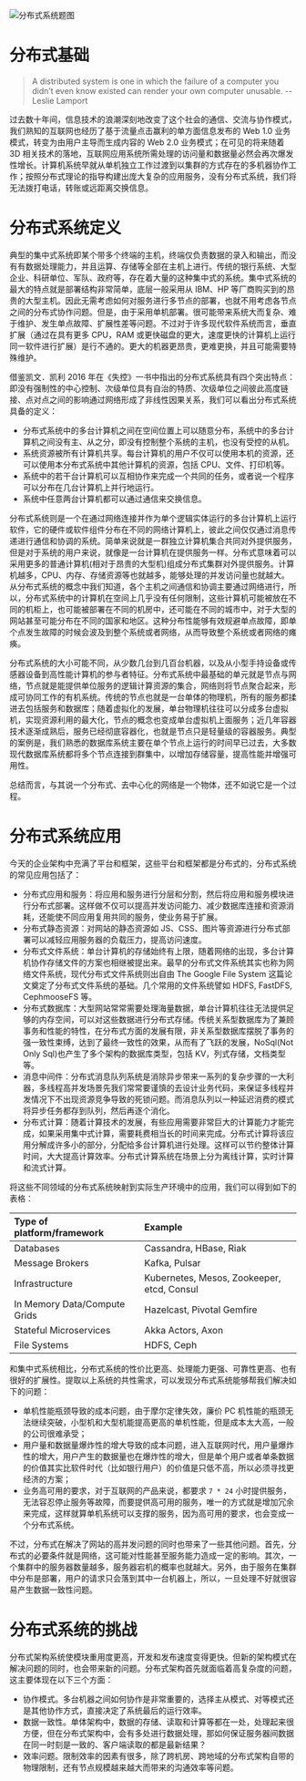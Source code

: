 ![分布式系统题图](https://i.postimg.cc/2SVpd63d/image.png)

# 分布式基础

> A distributed system is one in which the failure of a computer you didn’t even know existed can render your own computer unusable.
> -- Leslie Lamport

过去数十年间，信息技术的浪潮深刻地改变了这个社会的通信、交流与协作模式，我们熟知的互联网也经历了基于流量点击赢利的单方面信息发布的 Web 1.0 业务模式，转变为由用户主导而生成内容的 Web 2.0 业务模式；在可见的将来随着 3D 相关技术的落地，互联网应用系统所需处理的访问量和数据量必然会再次爆发性增长。计算机系统早就从单机独立工作过渡到以集群的方式存在的多机器协作工作；按照分布式理论的指导构建出庞大复杂的应用服务，没有分布式系统，我们将无法拨打电话，转账或远距离交换信息。

# 分布式系统定义

典型的集中式系统即某个带多个终端的主机，终端仅负责数据的录入和输出，而没有有数据处理能力，并且运算、存储等全部在主机上进行。传统的银行系统、大型企业、科研单位、军队、政府等，存在着大量的这种集中式的系统。集中式系统的最大的特点就是部署结构非常简单，底层一般采用从 IBM、HP 等厂商购买到的昂贵的大型主机。因此无需考虑如何对服务进行多节点的部署，也就不用考虑各节点之间的分布式协作问题。但是，由于采用单机部署。很可能带来系统大而复杂、难于维护、发生单点故障、扩展性差等问题。不过对于许多现代软件系统而言，垂直扩展（通过在具有更多 CPU，RAM 或更快磁盘的更大，速度更快的计算机上运行同一软件进行扩展）是行不通的。更大的机器更昂贵，更难更换，并且可能需要特殊维护。

借鉴凯文．凯利 2016 年在《失控》一书中指出的分布式系统具有四个突出特点：即没有强制性的中心控制、次级单位具有自治的特质、次级单位之间彼此高度链接、点对点之间的影响通过网络形成了非线性因果关系，我们可以看出分布式系统具备的定义：

- 分布式系统中的多台计算机之间在空间位置上可以随意分布，系统中的多台计算机之间没有主、从之分，即没有控制整个系统的主机，也没有受控的从机。
- 系统资源被所有计算机共享。每台计算机的用户不仅可以使用本机的资源，还可以使用本分布式系统中其他计算机的资源，包括 CPU、文件、打印机等。
- 系统中的若干台计算机可以互相协作来完成一个共同的任务，或者说一个程序可以分布在几台计算机上并行地运行。
- 系统中任意两台计算机都可以通过通信来交换信息。

分布式系统则是一个在通过网络连接并作为单个逻辑实体运行的多台计算机上运行软件，它的硬件或软件组件分布在不同的网络计算机上，彼此之间仅仅通过消息传递进行通信和协调的系统。简单来说就是一群独立计算机集合共同对外提供服务，但是对于系统的用户来说，就像是一台计算机在提供服务一样。分布式意味着可以采用更多的普通计算机(相对于昂贵的大型机)组成分布式集群对外提供服务。计算机越多，CPU、内存、存储资源等也就越多，能够处理的并发访问量也就越大。从分布式系统的概念中我们知道，各个主机之间通信和协调主要通过网络进行，所以，分布式系统中的计算机在空间上几乎没有任何限制，这些计算机可能被放在不同的机柜上，也可能被部署在不同的机房中，还可能在不同的城市中，对于大型的网站甚至可能分布在不同的国家和地区。这种分布性能够有效规避单点故障，即单个点发生故障的时候会波及到整个系统或者网络，从而导致整个系统或者网络的瘫痪。

分布式系统的大小可能不同，从少数几台到几百台机器，以及从小型手持设备或传感器设备到高性能计算机的参与者特征。分布式系统中最基础的单元就是节点与网络，节点就是能提供单位服务的逻辑计算资源的集合，网络则将节点聚合起来，形成可协同工作的有机系统。传统的节点也就是一台单体的物理机，所有的服务都揉进去包括服务和数据库；随着虚拟化的发展，单台物理机往往可以分成多台虚拟机，实现资源利用的最大化，节点的概念也变成单台虚拟机上面服务；近几年容器技术逐渐成熟后，服务已经彻底容器化，也就是节点只是轻量级的容器服务。典型的案例是，我们熟悉的数据库系统主要在单个节点上运行的时间早已过去，大多数现代数据库系统都将多个节点连接到群集中，以增加存储容量，提高性能并增强可用性。

总结而言，与其说一个分布式、去中心化的网络是一个物体，还不如说它是一个过程。

# 分布式系统应用

今天的企业架构中充满了平台和框架，这些平台和框架都是分布式的，分布式系统的常见应用包括了：

- 分布式应用和服务：将应用和服务进行分层和分割，然后将应用和服务模块进行分布式部署。这样做不仅可以提高并发访问能力、减少数据库连接和资源消耗，还能使不同应用复用共同的服务，使业务易于扩展。
- 分布式静态资源：对网站的静态资源如 JS、CSS、图片等资源进行分布式部署可以减轻应用服务器的负载压力，提高访问速度。
- 分布式文件系统：单台计算机的存储始终有上限，随着网络的出现，多台计算机协作存储文件的方案也相继被提出来。最早的分布式文件系统其实也称为网络文件系统，现代分布式文件系统则出自由 The Google File System 这篇论文奠定了分布式文件系统的基础。几个常用的文件系统譬如 HDFS, FastDFS, CephmooseFS 等。
- 分布式数据库：大型网站常常需要处理海量数据，单台计算机往往无法提供足够的内存空间，可以对这些数据进行分布式存储。传统关系型数据库为了兼顾事务和性能的特性，在分布式方面的发展有限，非关系型数据库摆脱了事务的强一致性束缚，达到了最终一致性的效果，从而有了飞跃的发展，NoSql(Not Only Sql)也产生了多个架构的数据库类型，包括 KV，列式存储，文档类型等。
- 消息中间件：分布式消息队列系统是消除异步带来一系列的复杂步骤的一大利器，多线程高并发场景先我们常常要谨慎的去设计业务代码，来保证多线程并发情况下不出现资源竞争导致的死锁问题。而消息队列以一种延迟消费的模式将异步任务都存到队列，然后再逐个消化。
- 分布式计算：随着计算技术的发展，有些应用需要非常巨大的计算能力才能完成，如果采用集中式计算，需要耗费相当长的时间来完成。分布式计算将该应用分解成许多小的部分，分配给多台计算机进行处理。这样可以节约整体计算时间，大大提高计算效率。分布式计算系统在场景上分为离线计算，实时计算和流式计算。

将这些不同领域的分布式系统映射到实际生产环境中的应用，我们可以得到如下的表格：

| Type of platform/framework   | Example                                    |
| :--------------------------- | :----------------------------------------- |
| Databases                    | Cassandra, HBase, Riak                     |
| Message Brokers              | Kafka, Pulsar                              |
| Infrastructure               | Kubernetes, Mesos, Zookeeper, etcd, Consul |
| In Memory Data/Compute Grids | Hazelcast, Pivotal Gemfire                 |
| Stateful Microservices       | Akka Actors, Axon                          |
| File Systems                 | HDFS, Ceph                                 |

和集中式系统相比，分布式系统的性价比更高、处理能力更强、可靠性更高、也有很好的扩展性。提取以上系统的共性需求，可以发现分布式系统能够帮我们解决如下的问题：

- 单机性能瓶颈导致的成本问题，由于摩尔定律失效，廉价 PC 机性能的瓶颈无法继续突破，小型机和大型机能提高更高的单机性能，但是成本太大高，一般的公司很难承受；
- 用户量和数据量爆炸性的增大导致的成本问题，进入互联网时代，用户量爆炸性的增大，用户产生的数据量也在爆炸性的增大，但是单个用户或者单条数据的价值其实比软件时代（比如银行用户）的价值是只低不高，所以必须寻找更经济的方案；
- 业务高可用的要求，对于互联网的产品来说，都要求 `7 * 24` 小时提供服务，无法容忍停止服务等故障，而要提供高可用的服务，唯一的方式就是增加冗余来完成，这样就算单机系统可以支撑的服务，因为高可用的要求，也会变成一个分布式系统。

不过，分布式在解决了网站的高并发问题的同时也带来了一些其他问题。首先，分布式的必要条件就是网络，这可能对性能甚至服务能力造成一定的影响。其次，一个集群中的服务器数量越多，服务器宕机的概率也就越大。另外，由于服务在集群中分布是部署，用户的请求只会落到其中一台机器上，所以，一旦处理不好就很容易产生数据一致性问题。

# 分布式系统的挑战

分布式架构系统使模块重用度更高，开发和发布速度变得更快。但新的架构模式在解决问题的同时，也会带来新的问题。分布式架构首先就面临着高复杂度的问题，这主要体现在以下三个方面：

- 协作模式。多台机器之间如何协作是非常重要的，选择主从模式、对等模式还是其他协作方式，直接决定了系统最后的运行效率。
- 数据一致性。单体架构中，数据的存储、读取和计算等都在一处，处理起来很方便，但在分布式架构中，会有多处进行数据处理，那如何保证服务器间数据在同一时刻是一致的、客户端读取的都是最新结果？
- 效率问题。限制效率的因素有很多，除了跨机房、跨地域的分布式架构自带的物理限制，还有节点规模越来越大而带来的沟通效率等问题。
